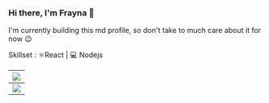 ### Hi there, I'm Frayna 👋

I'm currently building this md profile, so don't take to much care about it for now 😉

Skillset : ⚛️React | 💻 Nodejs

|![](https://static-cdn.jtvnw.net/previews-ttv/live_user_thefrayna-384x216.jpg)|
|------------|
|[![](https://y6eyebw4fsjaif3tv75cs2dgna0sjgog.lambda-url.eu-north-1.on.aws/?streamer=thefrayna)](https://www.twitch.tv/thefrayna)|

<!--
**Frayna/Frayna** is a ✨ _special_ ✨ repository because its `README.md` (this file) appears on your GitHub profile.

Here are some ideas to get you started:

- 🔭 I’m currently working on ...
- 🌱 I’m currently learning ...
- 👯 I’m looking to collaborate on ...
- 🤔 I’m looking for help with ...
- 💬 Ask me about ...
- 📫 How to reach me: ...
- 😄 Pronouns: ...
- ⚡ Fun fact: ...
-->

